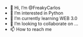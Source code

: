 - 👋 Hi, I’m @FreakyCarlos
- 👀 I’m interested in Python
- 🌱 I’m currently learning WEB 3.0
- 💞️ I’m looking to collaborate on ...
- 📫 How to reach me 

<!---
FreakyCarlos/FreakyCarlos is a ✨ special ✨ repository because its `README.md` (this file) appears on your GitHub profile.
You can click the Preview link to take a look at your changes.
--->

